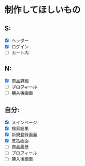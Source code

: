<!-- UMLの定義は使いたいstate（くくり）の中で定義すること
でないと外に飛び出る

stateの作成
名前:状態　(コロンを詰める)

stateの使用
名前(スペース):状態(名前側に必ずスペースを入れること) -->

# 制作してほしいもの
## S:
- [x] ヘッダー
- [x] ログイン
- [ ] カート内

## N:
- [x] 商品詳細
- [ ] ~~プロフィール~~
- [ ] ~~購入後画面~~

## 自分:
- [x] メインページ
- [x] 検索結果
- [x] 新規登録画面
- [x] 支払画面
- [ ] 商品履歴
- [ ] プロフィール
- [ ] 購入後画面